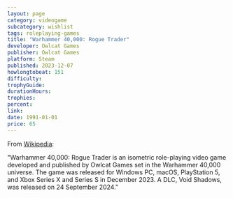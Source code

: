 ```yaml
---
layout: page
category: videogame
subcategory: wishlist
tags: roleplaying-games
title: "Warhammer 40,000: Rogue Trader"
developer: Owlcat Games
publisher: Owlcat Games
platform: Steam
published: 2023-12-07
howlongtobeat: 151
difficulty:
trophyGuide:
durationHours:
trophies:
percent:
link:
date: 1991-01-01
price: 65
---
```


From [Wikipedia](https://en.wikipedia.org/wiki/Warhammer_40,000:_Rogue_Trader_(video_game)):

"Warhammer 40,000: Rogue Trader is an isometric role-playing video game developed and published by Owlcat Games set in the Warhammer 40,000 universe. The game was released for Windows PC, macOS, PlayStation 5, and Xbox Series X and Series S in December 2023. A DLC, Void Shadows, was released on 24 September 2024."
